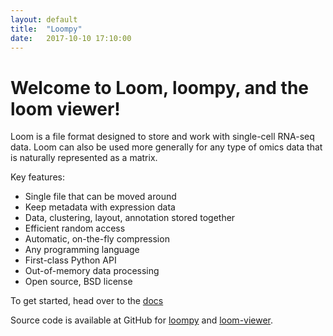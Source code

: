 ```yaml
---
layout: default
title:  "Loompy"
date:   2017-10-10 17:10:00
---
```


# Welcome to Loom, loompy, and the loom viewer!

Loom is a file format designed to store and work with single-cell RNA-seq data. Loom can also be used more generally for any type of omics data that is naturally represented as a matrix.

Key features:

* Single file that can be moved around
* Keep metadata with expression data
* Data, clustering, layout, annotation stored together
* Efficient random access
* Automatic, on-the-fly compression
* Any programming language
* First-class Python API
* Out-of-memory data processing
* Open source, BSD license

To get started, head over to the [docs](/loompy-docs)

Source code is available at GitHub for [loompy](https://linnarssonlab.org/loompy) and [loom-viewer](https://github.com/linnarsson-lab/loom-viewer).
